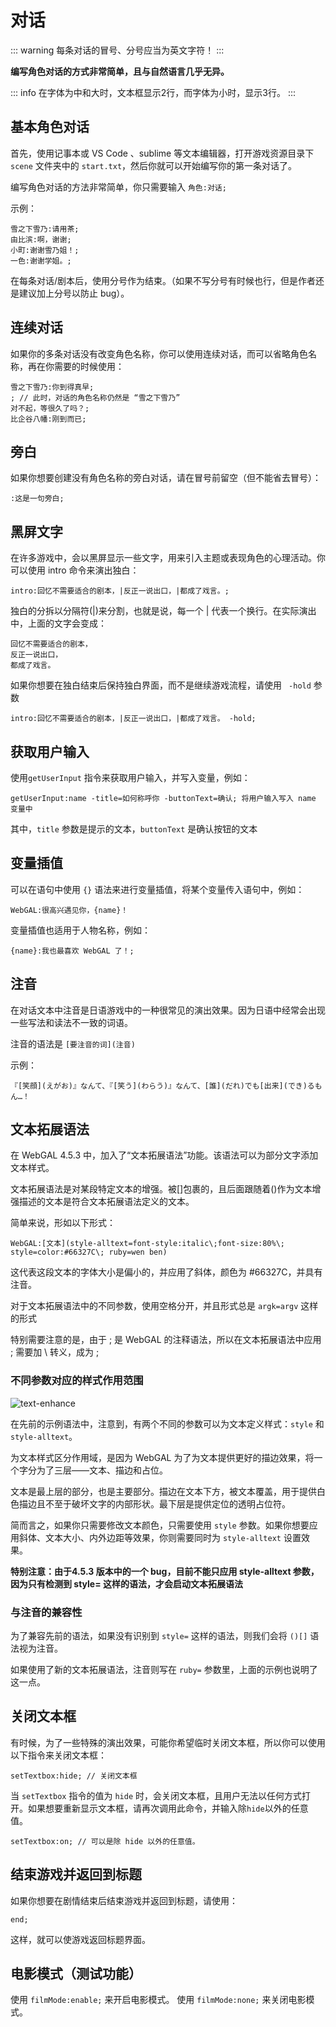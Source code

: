 # 对话

::: warning
每条对话的冒号、分号应当为英文字符！
:::

**编写角色对话的方式非常简单，且与自然语言几乎无异。**

::: info
在字体为中和大时，文本框显示2行，而字体为小时，显示3行。
:::

## 基本角色对话

首先，使用记事本或 VS Code 、sublime 等文本编辑器，打开游戏资源目录下 `scene` 文件夹中的 `start.txt`，然后你就可以开始编写你的第一条对话了。

编写角色对话的方法非常简单，你只需要输入 `角色:对话;`

示例：

``` ws
雪之下雪乃:请用茶;
由比滨:啊，谢谢;
小町:谢谢雪乃姐！;
一色:谢谢学姐。;
```

在每条对话/剧本后，使用分号作为结束。（如果不写分号有时候也行，但是作者还是建议加上分号以防止 bug）。

## 连续对话

如果你的多条对话没有改变角色名称，你可以使用连续对话，而可以省略角色名称，再在你需要的时候使用：

``` ws
雪之下雪乃:你到得真早;
; // 此时，对话的角色名称仍然是 “雪之下雪乃”
对不起，等很久了吗？;
比企谷八幡:刚到而已;
```

## 旁白

如果你想要创建没有角色名称的旁白对话，请在冒号前留空（但不能省去冒号）：

``` ws
:这是一句旁白;
```

## 黑屏文字

在许多游戏中，会以黑屏显示一些文字，用来引入主题或表现角色的心理活动。你可以使用 intro 命令来演出独白：

``` ws
intro:回忆不需要适合的剧本，|反正一说出口，|都成了戏言。;
```

独白的分拆以分隔符(|)来分割，也就是说，每一个 | 代表一个换行。在实际演出中，上面的文字会变成：

``` ws
回忆不需要适合的剧本，
反正一说出口，
都成了戏言。
```

如果你想要在独白结束后保持独白界面，而不是继续游戏流程，请使用 ` -hold` 参数

``` ws
intro:回忆不需要适合的剧本，|反正一说出口，|都成了戏言。 -hold;
```

## 获取用户输入

使用`getUserInput` 指令来获取用户输入，并写入变量，例如：

```
getUserInput:name -title=如何称呼你 -buttonText=确认; 将用户输入写入 name 变量中
```

其中，`title` 参数是提示的文本，`buttonText` 是确认按钮的文本

## 变量插值

可以在语句中使用 `{}` 语法来进行变量插值，将某个变量传入语句中，例如：

```
WebGAL:很高兴遇见你，{name}！
```

变量插值也适用于人物名称，例如：

```
{name}:我也最喜欢 WebGAL 了！;
```

## 注音

在对话文本中注音是日语游戏中的一种很常见的演出效果。因为日语中经常会出现一些写法和读法不一致的词语。

注音的语法是 `[要注音的词](注音)`

示例：

```
『[笑顔](えがお)』なんて、『[笑う](わらう)』なんて、[誰](だれ)でも[出来](でき)るもん…！
```

## 文本拓展语法

在 WebGAL 4.5.3 中，加入了“文本拓展语法”功能。该语法可以为部分文字添加文本样式。

文本拓展语法是对某段特定文本的增强。被[]包裹的，且后面跟随着()作为文本增强描述的文本是符合文本拓展语法定义的文本。

简单来说，形如以下形式：

```
WebGAL:[文本](style-alltext=font-style:italic\;font-size:80%\; style=color:#66327C\; ruby=wen ben)
```
这代表这段文本的字体大小是偏小的，并应用了斜体，颜色为 #66327C，并具有注音。

对于文本拓展语法中的不同参数，使用空格分开，并且形式总是 `argk=argv` 这样的形式

特别需要注意的是，由于 ; 是 WebGAL 的注释语法，所以在文本拓展语法中应用 ; 需要加 \ 转义，成为 \;

### 不同参数对应的样式作用范围

![text-enhance](text-enhance.png)

在先前的示例语法中，注意到，有两个不同的参数可以为文本定义样式：`style` 和 `style-alltext`。

为文本样式区分作用域，是因为 WebGAL 为了为文本提供更好的描边效果，将一个字分为了三层——文本、描边和占位。

文本是最上层的部分，也是主要部分。描边在文本下方，被文本覆盖，用于提供白色描边且不至于破坏文字的内部形状。最下层是提供定位的透明占位符。

简而言之，如果你只需要修改文本颜色，只需要使用 `style` 参数。如果你想要应用斜体、文本大小、内外边距等效果，你则需要同时为 `style-alltext` 设置效果。

**特别注意：由于4.5.3 版本中的一个 bug，目前不能只应用 style-alltext 参数，因为只有检测到 style= 这样的语法，才会启动文本拓展语法**

### 与注音的兼容性

为了兼容先前的语法，如果没有识别到 `style=` 这样的语法，则我们会将 `()[]` 语法视为注音。

如果使用了新的文本拓展语法，注音则写在 `ruby=` 参数里，上面的示例也说明了这一点。

## 关闭文本框

有时候，为了一些特殊的演出效果，可能你希望临时关闭文本框，所以你可以使用以下指令来关闭文本框：

``` ws
setTextbox:hide; // 关闭文本框
```

当 `setTextbox` 指令的值为 `hide` 时，会关闭文本框，且用户无法以任何方式打开。如果想要重新显示文本框，请再次调用此命令，并输入除`hide`以外的任意值。

``` ws
setTextbox:on; // 可以是除 hide 以外的任意值。
```

## 结束游戏并返回到标题

如果你想要在剧情结束后结束游戏并返回到标题，请使用：

``` ws
end;
```

这样，就可以使游戏返回标题界面。

## 电影模式（测试功能）

使用 `filmMode:enable;` 来开启电影模式。
使用 `filmMode:none;` 来关闭电影模式。
